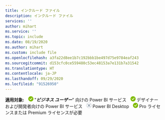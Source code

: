 ```yaml
---
title: インクルード ファイル
description: インクルード ファイル
services: ''
author: mihart
ms.service: ''
ms.topic: include
ms.date: 08/19/2020
ms.author: mihart
ms.custom: include file
ms.openlocfilehash: a3fa22d8ee1b7c192bbb1be497d75e9784eaf243
ms.sourcegitcommit: d153cfc0ce559480c53ec48153a7e131b7a31542
ms.translationtype: HT
ms.contentlocale: ja-JP
ms.lasthandoff: 09/29/2020
ms.locfileid: "91526950"
---
```

<Token>**適用対象:** ![適用対象: ](media/yes.png)"***ビジネス ユーザー***" 向けの Power BI サービス ![適用対象: ](media/yes.png)デザイナーおよび開発者向けの Power BI サービス ![適用対象外: ](media/no.png)Power BI Desktop ![適用対象: ](media/yes.png)Pro ライセンスまたは Premium ライセンスが必要  </Token>
